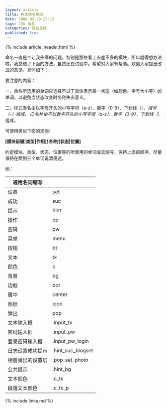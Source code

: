 ```yaml
---
layout: article
title: 样式命名规则
date: 2008-03-20 23:12
tags: CSS 命名
categories: 经验总结
published: true
---
```


{% include article_header.html %}

命名一直是个让我头痛的问题，特别是那些看上去差不多的模块，所以就得想办法啦，我总结了下面的方法，虽然还在试验中。希望对大家有帮助。欢迎大家提出改进的意见。具体如下：

要注意的内容：

一，命名所选用的单词应选择不过于具体表示某一状态（如颜色、字号大小等）的单词，以避免当状态改变时名称失去意义。

二，样式类名由以字母开头的小写字母（a-z）、数字（0-9）、下划线（_）、减号（-）组成。
ID名称由不以数字开头的小写字母（a-z）、数字（0-9）、下划线（_）组成。

可使用类似下面的规则:

**[模块前缀\|类型\|作用]_[名称]_[状态\|位置]**

约定模块、类型、状态、位置等的所使用的单词或其缩写，保持上面的顺序，尽量保持在两到三个单词说清用途。

例：

| 通用名词缩写 ||
| --- | --- |
| 设置 | set |
| 成功 | suc |
| 提示 | hint |
| 操作 | op |
| 密码 | pw |
| 菜单 | menu |
| 按钮 | bt |
| 文本 | tx |
| 颜色 | c |
| 背景 | bg |
| 边框 | bor |
| 居中 | center |
| 图标 | icon |
| 弹出 | pop |
| 文本输入框 | .input_tx |
| 密码输入框 | .input_pw |
| 登录密码输入框 | .input_pw_login |
| 日志设置成功提示 | .hint_suc_blogset |
| 相册弹出的设置层 | .pop_set_photo |
| 公共提示 | .hint_bg |
| 文本颜色 | .c_tx |
| 段落文本颜色 | .c_tx_p |

{% include links.md %}